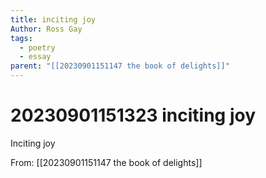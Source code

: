 ```yaml
---
title: inciting joy
Author: Ross Gay
tags:
  - poetry
  - essay
parent: "[[20230901151147 the book of delights]]"
---
```

# 20230901151323 inciting joy
Inciting joy

From: [[20230901151147 the book of delights]]
